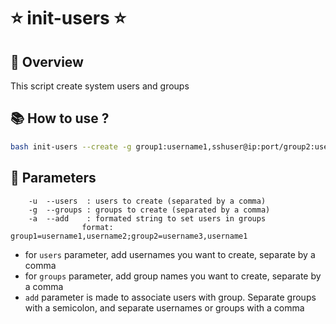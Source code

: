 # ⭐ init-users ⭐

## 👀 Overview

This script create system users and groups

## 📚 How to use ?

```sh
bash init-users --create -g group1:username1,sshuser@ip:port/group2:username3,username
```

## 🚦 Parameters

```
	-u  --users  : users to create (separated by a comma)
	-g  --groups : groups to create (separated by a comma)
	-a  --add    : formated string to set users in groups
				format: group1=username1,username2;group2=username3,username1
```

- for `users` parameter, add usernames you want to create, separate by a comma
- for `groups` parameter, add group names you want to create, separate by a comma
- `add` parameter is made to associate users with group. Separate groups with a semicolon, and separate usernames or groups with a comma